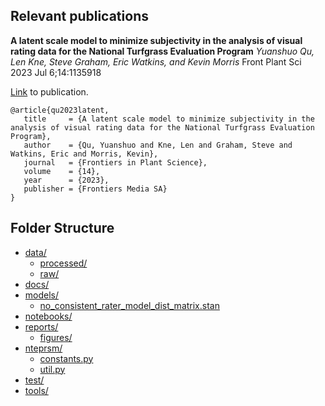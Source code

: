 ## Relevant publications

**A latent scale model to minimize subjectivity in the analysis of visual rating data for the National Turfgrass Evaluation Program**
*Yuanshuo Qu, Len Kne, Steve Graham, Eric Watkins, and Kevin Morris*
Front Plant Sci 2023 Jul 6;14:1135918

[Link](https://www.frontiersin.org/articles/10.3389/fpls.2023.1135918/full) to publication.
```
@article{qu2023latent,
   title     = {A latent scale model to minimize subjectivity in the analysis of visual rating data for the National Turfgrass Evaluation Program},
   author    = {Qu, Yuanshuo and Kne, Len and Graham, Steve and Watkins, Eric and Morris, Kevin},
   journal   = {Frontiers in Plant Science},
   volume    = {14},
   year      = {2023},
   publisher = {Frontiers Media SA}
}
```


## Folder Structure
* [data/](./ntep-rsm/data)                    
  * [processed/](./ntep-rsm/data/processed)
  * [raw/](./ntep-rsm/data/raw)
* [docs/](./ntep-rsm/docs)    
* [models/](./ntep-rsm/models) 
  * [no_consistent_rater_model_dist_matrix.stan](./ntep-rsm/models/no_consistent_rater_model_dist_matrix.stan)
* [notebooks/](./ntep-rsm/notebooks) 
* [reports/](./ntep-rsm/reports)  
  * [figures/](./ntep-rsm/reports/figures)
* [nteprsm/](./ntep-rsm/nteprsm) 
  * [constants.py](./ntep-rsm/nteprsm/constants.py)
  * [util.py](./ntep-rsm/nteprsm/util.py)
* [test/](./ntep-rsm/test) 
* [tools/](./ntep-rsm/tools)
